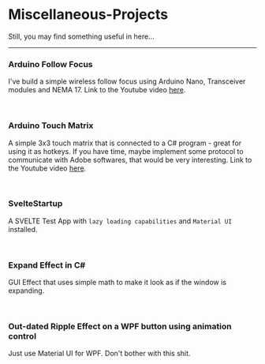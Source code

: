 # Miscellaneous-Projects
Still, you may find something useful in here...

---

### Arduino Follow Focus

I've build a simple wireless follow focus using Arduino Nano, Transceiver modules and NEMA 17. Link to the Youtube video [here](https://www.youtube.com/watch?v=NZtYzvitv3U).

<br>

### Arduino Touch Matrix

A simple 3x3 touch matrix that is connected to a C# program - great for using it as hotkeys. If you have time, maybe implement some protocol to communicate with Adobe softwares, that would be very interesting. Link to the Youtube video [here](https://www.youtube.com/watch?v=NQ-kKMGB200).

<br>

### SvelteStartup

A SVELTE Test App with `lazy loading capabilities` and `Material UI` installed.

<br>

### Expand Effect in C#

GUI Effect that uses simple math to make it look as if the window is expanding.

<br>

### Out-dated Ripple Effect on a WPF button using animation control

Just use Material UI for WPF. Don't bother with this shit.